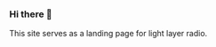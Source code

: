 ### Hi there 👋

<!--
**light-layer/light-layer** is a ✨ _special_ ✨ repository because its `README.md` (this file) appears on your GitHub profile.
-->

This site serves as a landing page for light layer radio.
